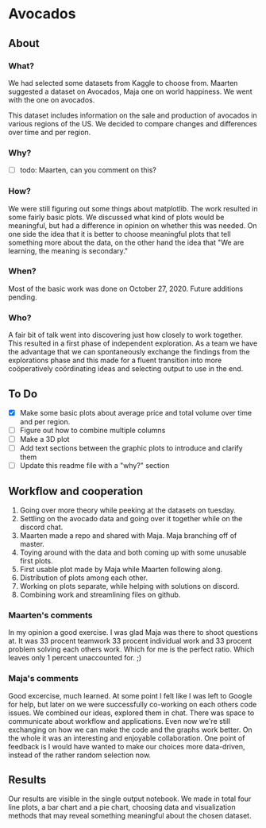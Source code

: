 # Avocados

## About

### What?

We had selected some datasets from Kaggle to choose from. Maarten suggested a dataset on Avocados, Maja one on world happiness. We went with the one on avocados.

This dataset includes information on the sale and production of avocados in various regions of the US. We decided to compare changes and differences over time and per region.

### Why?

- [ ] todo: Maarten, can you comment on this?

### How?

We were still figuring out some things about matplotlib. The work resulted in some fairly basic plots. We discussed what kind of plots would be meaningful, but had a difference in opinion on whether this was needed. On one side the idea that it is better to choose meaningful plots that tell something more about the data, on the other hand the idea that "We are learning, the meaning is secondary."

### When?

Most of the basic work was done on October 27, 2020. Future additions pending.

### Who?

A fair bit of talk went into discovering just how closely to work together. This resulted in a first phase of independent exploration. As a team we have the advantage that we can spontaneously exchange the findings from the explorations phase and this made for a fluent transition into more coöperatively coördinating ideas and selecting output to use in the end.

## To Do

- [x] Make some basic plots about average price and total volume over time and per region.
- [ ] Figure out how to combine multiple columns
- [ ] Make a 3D plot
- [ ] Add text sections between the graphic plots to introduce and clarify them
- [ ] Update this readme file with a "why?" section

## Workflow and cooperation
1. Going over more theory while peeking at the datasets on tuesday.
2. Settling on the avocado data and going over it together while on the discord chat.
3. Maarten made a repo and shared with Maja. Maja branching off of master.		
4. Toying around with the data and both coming up with some unusable first plots.
5. First usable plot made by Maja while Maarten following along.
6. Distribution of plots among each other.
7. Working on plots separate, while helping with solutions on discord.
8. Combining work and streamlining files on github.

### Maarten's comments
In my opinion a good exercise. I was glad Maja was there to shoot questions at. 
It was 33 procent teamwork 33 procent individual work and 33 procent problem solving each others work. 
Which for me is the perfect ratio.
Which leaves only 1 percent unaccounted for. ;)

### Maja's comments

Good excercise, much learned. At some point I felt like I was left to Google for help, but later on we were successfully co-working on each others code issues. We combined our ideas, explored them in chat. There was space to communicate about workflow and applications. Even now we're still exchanging on how we can make the code and the graphs work better. On the whole it was an interesting and enjoyable collaboration. One point of feedback is I would have wanted to make our choices more data-driven, instead of the rather random selection now.

## Results

Our results are visible in the single output notebook. We made in total four line plots, a bar chart and a pie chart, choosing data and visualization methods that may reveal something meaningful about the chosen dataset.
